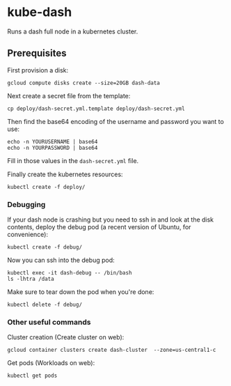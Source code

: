 # kube-dash

Runs a dash full node in a kubernetes cluster.


## Prerequisites

First provision a disk:

```console
gcloud compute disks create --size=20GB dash-data
```

Next create a secret file from the template:

```console
cp deploy/dash-secret.yml.template deploy/dash-secret.yml
```

Then find the base64 encoding of the username and password you want to use:

```console
echo -n YOURUSERNAME | base64
echo -n YOURPASSWORD | base64
```

Fill in those values in the `dash-secret.yml` file.

Finally create the kubernetes resources:

```console
kubectl create -f deploy/
```


### Debugging

If your dash node is crashing but you need to ssh in and look at the disk
contents, deploy the debug pod (a recent version of Ubuntu, for convenience):

```console
kubectl create -f debug/
```

Now you can ssh into the debug pod:

```console
kubectl exec -it dash-debug -- /bin/bash
ls -lhtra /data
```

Make sure to tear down the pod when you're done:

```console
kubectl delete -f debug/
```

### Other useful commands

Cluster creation (Create cluster on web):

```console
gcloud container clusters create dash-cluster  --zone=us-central1-c
```

Get pods (Workloads on web):
```console
kubectl get pods
```
